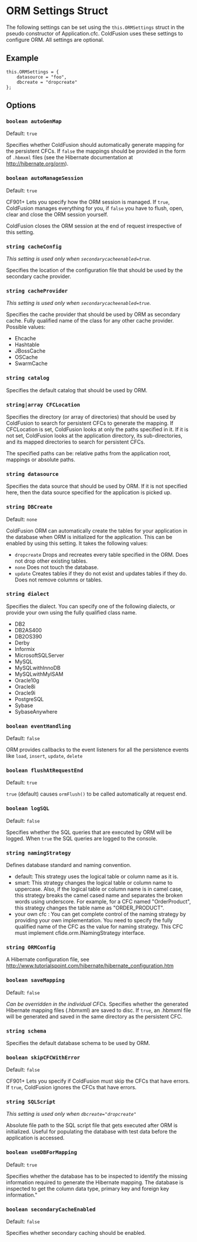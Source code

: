 # ORM Settings Struct

The following settings can be set using the `this.ORMSettings` struct in the pseudo constructor of Application.cfc.
ColdFusion uses these settings to configure ORM. All settings are optional.

## Example

	this.ORMSettings = {
		datasource = "foo",
		dbcreate = "dropcreate"
	};

## Options

### `boolean autoGenMap`

Default: `true`

Specifies whether ColdFusion should automatically generate mapping for the persistent CFCs. If `false` the mappings should be provided in the form of `.hbmxml` files (see the Hibernate documentation at http://hibernate.org/orm).

### `boolean autoManageSession`

Default: `true`

CF901+ Lets you specify how the ORM session is managed. If `true`, ColdFusion manages everything for you, if `false` you have to flush, open, clear and close the ORM session yourself.

ColdFusion closes the ORM session at the end of request irrespective of this setting.

### `string cacheConfig`

_This setting is used only when `secondarycacheenabled=true`._

Specifies the location of the configuration file that should be used by the secondary cache provider.

### `string cacheProvider`

_This setting is used only when `secondarycacheenabled=true`._

Specifies the cache provider that should be used by ORM as secondary cache. Fully qualified name of the class for any other cache provider. Possible values:

* Ehcache
* Hashtable
* JBossCache
* OSCache
* SwarmCache

### `string catalog`

Specifies the default catalog that should be used by ORM.

### `string|array CFCLocation`

Specifies the directory (or array of directories) that should be used by ColdFusion to search for persistent CFCs to generate the mapping. If CFCLocation is set, ColdFusion looks at only the paths specified in it. If it is not set, ColdFusion looks at the application directory, its sub-directories, and its mapped directories to search for persistent CFCs.

The specified paths can be: relative paths from the application root, mappings or absolute paths.

### `string datasource`

Specifies the data source that should be used by ORM. If it is not specified here, then the data source specified for the application is picked up.

### `string DBCreate`

Default: `none`

ColdFusion ORM can automatically create the tables for your application in the database when ORM is initialized for the application. This can be enabled by using this setting. It takes the following values:

* `dropcreate` Drops and recreates every table specified in the ORM. Does not drop other existing tables.
* `none` Does not touch the database.
* `update` Creates tables if they do not exist and updates tables if they do. Does not remove columns or tables.

### `string dialect`

Specifies the dialect. You can specify one of the following dialects, or provide your own using the fully qualified class name.

* DB2
* DB2AS400
* DB2OS390
* Derby
* Informix
* MicrosoftSQLServer
* MySQL
* MySQLwithInnoDB
* MySQLwithMyISAM
* Oracle10g
* Oracle8i
* Oracle9i
* PostgreSQL
* Sybase
* SybaseAnywhere

### `boolean eventHandling`

Default: `false`

ORM provides callbacks to the event listeners for all the persistence events like `load`, `insert`, `update`, `delete`

### `boolean flushAtRequestEnd`

Default: `true`

`true` (default) causes `ormFlush()` to be called automatically at request end.

### `boolean logSQL`

Default: `false`

Specifies whether the SQL queries that are executed by ORM will be logged. When `true` the SQL queries are logged to the console.

### `string namingStrategy`

Defines database standard and naming convention.

* default: This strategy uses the logical table or column name as it is.
* smart: This strategy changes the logical table or column name to uppercase. Also, if the logical table or column name is in camel case, this strategy breaks the camel cased name and separates the broken words using underscore. For example, for a CFC named "OrderProduct", this strategy changes the table name as "ORDER_PRODUCT".
* your own cfc : You can get complete control of the naming strategy by providing your own implementation. You need to specify the fully qualified name of the CFC as the value for naming strategy. This CFC must implement cfide.orm.INamingStrategy interface.

### `string ORMConfig`

A Hibernate configuration file, see http://www.tutorialspoint.com/hibernate/hibernate_configuration.htm

### `boolean saveMapping`

Default: `false`

_Can be overridden in the individual CFCs._
Specifies whether the generated Hibernate mapping files (.hbmxml) are saved to disc. If `true`, an .hbmxml file will be generated and saved in the same directory as the persistent CFC.

### `string schema`

Specifies the default database schema to be used by ORM.

### `boolean skipCFCWithError`

Default: `false`

CF901+ Lets you specify if ColdFusion must skip the CFCs that have errors. If `true`, ColdFusion ignores the CFCs that have errors.

### `string SQLScript`

_This setting is used only when `dbcreate="dropcreate"`_

Absolute file path to the SQL script file that gets executed after ORM is initialized. Useful for populating the database with test data before the application is accessed.

### `boolean useDBForMapping`

Default: `true`

Specifies whether the database has to be inspected to identify the missing information required to generate the Hibernate mapping. The database is inspected to get the column data type, primary key and foreign key information."

### `boolean secondaryCacheEnabled`

Default: `false`

Specifies whether secondary caching should be enabled.
